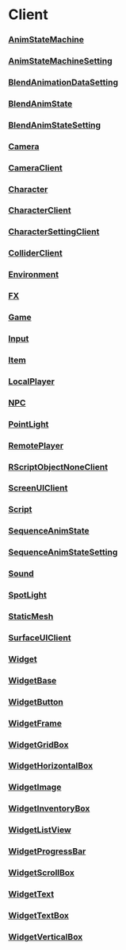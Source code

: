 # Client
### [**AnimStateMachine**](animstatemachine.md)
### [**AnimStateMachineSetting**](animstatemachinesetting.md)
### [**BlendAnimationDataSetting**](blendanimationdatasetting.md)
### [**BlendAnimState**](blendanimstate.md)
### [**BlendAnimStateSetting**](blendanimstatesetting.md)
### [**Camera**](camera.md)
### [**CameraClient**](cameraclient.md)
### [**Character**](character.md)
### [**CharacterClient**](characterclient.md)
### [**CharacterSettingClient**](charactersettingclient.md)
### [**ColliderClient**](colliderclient.md)
### [**Environment**](environment.md)
### [**FX**](fx.md)
### [**Game**](game.md)
### [**Input**](input.md)
### [**Item**](item.md)
### [**LocalPlayer**](localplayer.md)
### [**NPC**](npc.md)
### [**PointLight**](pointlight.md)
### [**RemotePlayer**](remoteplayer.md)
### [**RScriptObjectNoneClient**](rscriptobjectnoneclient.md)
### [**ScreenUIClient**](screenuiclient.md)
### [**Script**](script.md)
### [**SequenceAnimState**](sequenceanimstate.md)
### [**SequenceAnimStateSetting**](sequenceanimstatesetting.md)
### [**Sound**](sound.md)
### [**SpotLight**](spotlight.md)
### [**StaticMesh**](staticmesh.md)
### [**SurfaceUIClient**](surfaceuiclient.md)
### [**Widget**](widget.md)
### [**WidgetBase**](widgetbase.md)
### [**WidgetButton**](widgetbutton.md)
### [**WidgetFrame**](widgetframe.md)
### [**WidgetGridBox**](widgetgridbox.md)
### [**WidgetHorizontalBox**](widgethorizontalbox.md)
### [**WidgetImage**](widgetimage.md)
### [**WidgetInventoryBox**](widgetinventorybox.md)
### [**WidgetListView**](widgetlistview.md)
### [**WidgetProgressBar**](widgetprogressbar.md)
### [**WidgetScrollBox**](widgetscrollbox.md)
### [**WidgetText**](widgettext.md)
### [**WidgetTextBox**](widgettextbox.md)
### [**WidgetVerticalBox**](widgetverticalbox.md)
